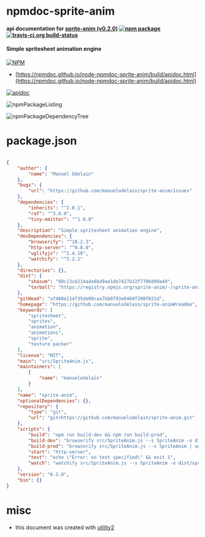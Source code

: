 # npmdoc-sprite-anim

#### api documentation for  [sprite-anim (v0.2.0)](https://github.com/manuelodelain/sprite-anim#readme)  [![npm package](https://img.shields.io/npm/v/npmdoc-sprite-anim.svg?style=flat-square)](https://www.npmjs.org/package/npmdoc-sprite-anim) [![travis-ci.org build-status](https://api.travis-ci.org/npmdoc/node-npmdoc-sprite-anim.svg)](https://travis-ci.org/npmdoc/node-npmdoc-sprite-anim)

#### Simple spritesheet animation engine

[![NPM](https://nodei.co/npm/sprite-anim.png?downloads=true&downloadRank=true&stars=true)](https://www.npmjs.com/package/sprite-anim)

- [https://npmdoc.github.io/node-npmdoc-sprite-anim/build/apidoc.html](https://npmdoc.github.io/node-npmdoc-sprite-anim/build/apidoc.html)

[![apidoc](https://npmdoc.github.io/node-npmdoc-sprite-anim/build/screenCapture.buildCi.browser.%252Ftmp%252Fbuild%252Fapidoc.html.png)](https://npmdoc.github.io/node-npmdoc-sprite-anim/build/apidoc.html)

![npmPackageListing](https://npmdoc.github.io/node-npmdoc-sprite-anim/build/screenCapture.npmPackageListing.svg)

![npmPackageDependencyTree](https://npmdoc.github.io/node-npmdoc-sprite-anim/build/screenCapture.npmPackageDependencyTree.svg)



# package.json

```json

{
    "author": {
        "name": "Manuel Odelain"
    },
    "bugs": {
        "url": "https://github.com/manuelodelain/sprite-anim/issues"
    },
    "dependencies": {
        "inherits": "^2.0.1",
        "raf": "^3.0.0",
        "tiny-emitter": "^1.0.0"
    },
    "description": "Simple spritesheet animation engine",
    "devDependencies": {
        "browserify": "^10.2.3",
        "http-server": "^0.8.0",
        "uglifyjs": "^2.4.10",
        "watchify": "^3.2.1"
    },
    "directories": {},
    "dist": {
        "shasum": "80c13cb214a4e6bd9ae1de7427b22f7706d99a49",
        "tarball": "https://registry.npmjs.org/sprite-anim/-/sprite-anim-0.2.0.tgz"
    },
    "gitHead": "af400e114f35de00caa7bb0793e040df200f021d",
    "homepage": "https://github.com/manuelodelain/sprite-anim#readme",
    "keywords": [
        "spritesheet",
        "sprites",
        "animation",
        "animations",
        "sprite",
        "texture packer"
    ],
    "license": "MIT",
    "main": "src/SpriteAnim.js",
    "maintainers": [
        {
            "name": "manuelodelain"
        }
    ],
    "name": "sprite-anim",
    "optionalDependencies": {},
    "repository": {
        "type": "git",
        "url": "git+https://github.com/manuelodelain/sprite-anim.git"
    },
    "scripts": {
        "build": "npm run build-dev && npm run build-prod",
        "build-dev": "browserify src/SpriteAnim.js --s SpriteAnim -o dist/sprite-anim.js",
        "build-prod": "browserify src/SpriteAnim.js --s SpriteAnim | uglifyjs -o dist/sprite-anim.min.js",
        "start": "http-server",
        "test": "echo \"Error: no test specified\" && exit 1",
        "watch": "watchify src/SpriteAnim.js --s SpriteAnim -o dist/sprite-anim.js -dv"
    },
    "version": "0.2.0",
    "bin": {}
}
```



# misc
- this document was created with [utility2](https://github.com/kaizhu256/node-utility2)
